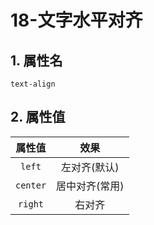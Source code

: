 # 18-文字水平对齐

## 1. 属性名

`text-align`

## 2. 属性值

|   属性值    |    效果    |
|:--------:|:--------:|
|  `left`  | 左对齐(默认)  |
| `center` | 居中对齐(常用) |
| `right`  |   右对齐    |